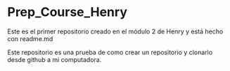 # Prep_Course_Henry
Este es el primer repositorio creado en el módulo 2 de Henry y está hecho con readme.md


Este repositorio es una prueba de como crear un repositorio y clonarlo desde github a mi computadora.
